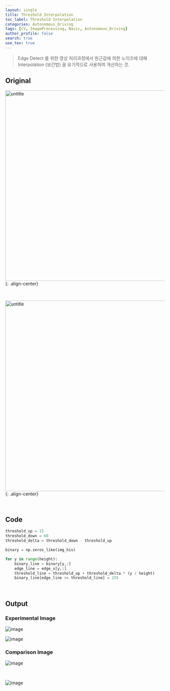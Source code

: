 ```yaml
---
layout: single
title: Threshold Interpolation
toc_label: Threshold Interpolation
categories: Autonomous_Driving
tags: [CV, ImageProcessing, Basic, Autonomous_Driving]
author_profile: false
search: true
use_tex: true
---
```


> Edge Detect 를 위한 영상 처리과정에서 원근감에 의한 노이즈에 대해
> Interpolation (보간법) 을 유기적으로 사용하여 개선하는 것.

## Original

<img width="600" alt="untitle" src="https://github.com/woo-kyu/woo-kyu.github.io/assets/102133610/a96405cd-49a4-4148-9e6b-d384700ad2cd">{: .align-center}

<br>

<img width="600" alt="untitle" src="https://github.com/woo-kyu/woo-kyu.github.io/assets/102133610/b9ef1e0d-a2f0-43ca-99ad-52eb78550668">{: .align-center}

<br>


## Code

```python
threshold_up = 15
threshold_down = 60
threshold_delta = threshold_down - threshold_up

binary = np.zeros_like(img_his)

for y in range(height):
    binary_line = binary[y,:]
    edge_line = edge_x[y,:]
    threshold_line = threshold_up + threshold_delta * (y / height)
    binary_line[edge_line >= threshold_line] = 255
```

<br>

## Output

### Experimental Image

![image](https://github.com/woo-kyu/woo-kyu.github.io/assets/102133610/6fa8cba2-9d29-49d9-88b9-59c1d895b1f4)

![image](https://github.com/woo-kyu/woo-kyu.github.io/assets/102133610/9d89a446-3fe5-4dd2-9ab9-aafc99e38736)


### Comparison Image

![image](https://github.com/woo-kyu/woo-kyu.github.io/assets/102133610/4d6502ef-46a5-47f1-84a8-91b471b61862)

<br>

![image](https://github.com/woo-kyu/woo-kyu.github.io/assets/102133610/113ad32d-7f6c-432a-bebe-ed6c880a8e1b)


